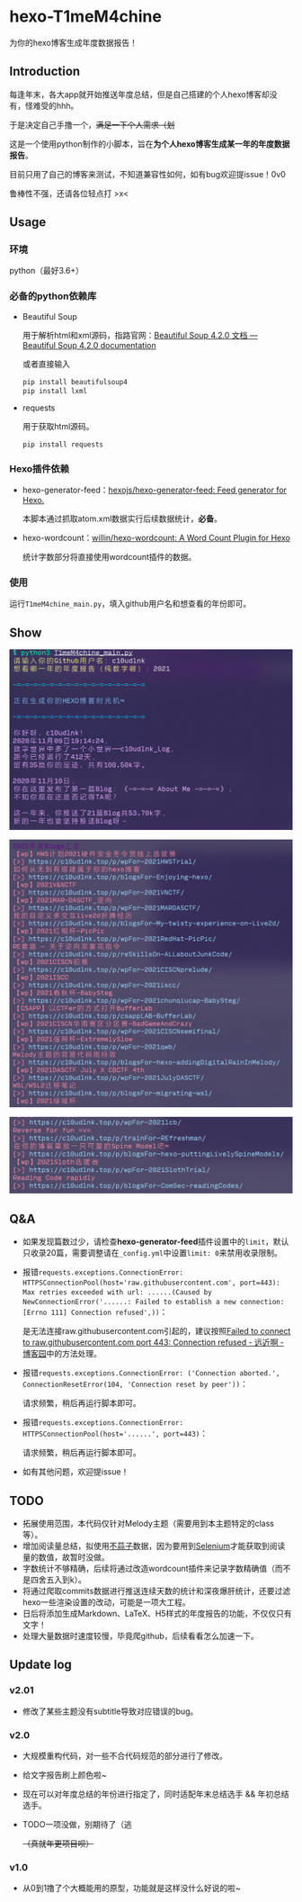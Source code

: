 # hexo-T1meM4chine

为你的hexo博客生成年度数据报告！

## Introduction

每逢年末，各大app就开始推送年度总结，但是自己搭建的个人hexo博客却没有，怪难受的hhh。

于是决定自己手撸一个，~~满足一下个人需求（划~~

这是一个使用python制作的小脚本，旨在**为个人hexo博客生成某一年的年度数据报告**。

目前只用了自己的博客来测试，不知道兼容性如何，如有bug欢迎提issue！0v0

鲁棒性不强，还请各位轻点打 >x<

## Usage

### 环境

python（最好3.6+）

### 必备的python依赖库

- Beautiful Soup

  用于解析html和xml源码，指路官网：[Beautiful Soup 4.2.0 文档 — Beautiful Soup 4.2.0 documentation](https://www.crummy.com/software/BeautifulSoup/bs4/doc/index.zh.html#id5)

  或者直接输入

  ```shell
  pip install beautifulsoup4
  pip install lxml
  ```

- requests

  用于获取html源码。

  ```shell
  pip install requests
  ```

### Hexo插件依赖

- hexo-generator-feed：[hexojs/hexo-generator-feed: Feed generator for Hexo.](https://github.com/hexojs/hexo-generator-feed)

  本脚本通过抓取atom.xml数据实行后续数据统计，**必备**。

- hexo-wordcount：[willin/hexo-wordcount: A Word Count Plugin for Hexo](https://github.com/willin/hexo-wordcount)

  统计字数部分将直接使用wordcount插件的数据。

### 使用

运行`T1meM4chine_main.py`，填入github用户名和想查看的年份即可。

## Show

![image-20211226211010819](README/image-20211226211010819.png)

![image-20211226211049527](README/image-20211226211049527.png)

![image-20211226211106072](README/image-20211226211106072.png)

## Q&A

- 如果发现篇数过少，请检查**hexo-generator-feed**插件设置中的`limit`，默认只收录20篇，需要调整请在`_config.yml`中设置`limit: 0`来禁用收录限制。

- 报错`requests.exceptions.ConnectionError: HTTPSConnectionPool(host='raw.githubusercontent.com', port=443): Max retries exceeded with url: ......(Caused by NewConnectionError('......: Failed to establish a new connection: [Errno 111] Connection refused',))`：

  是无法连接raw.githubusercontent.com引起的，建议按照[Failed to connect to raw.githubusercontent.com port 443: Connection refused - 远近啊 - 博客园](https://www.cnblogs.com/Dylansuns/p/12309847.html)中的方法处理。

- 报错`requests.exceptions.ConnectionError: ('Connection aborted.', ConnectionResetError(104, 'Connection reset by peer'))`：

  请求频繁，稍后再运行脚本即可。

- 报错`requests.exceptions.ConnectionError: HTTPSConnectionPool(host='......', port=443)`：

  请求频繁，稍后再运行脚本即可。

- 如有其他问题，欢迎提issue！

## TODO

- 拓展使用范围，本代码仅针对Melody主题（需要用到本主题特定的class等）。
- 增加阅读量总结，拟使用[不蒜子](http://ibruce.info/2015/04/04/busuanzi/)数据，因为要用到[Selenium](https://zhuanlan.zhihu.com/p/111859925)才能获取到阅读量的数值，故暂时没做。
- 字数统计不够精确，后续将通过改造wordcount插件来记录字数精确值（而不是四舍五入到k）。
- 将通过爬取commits数据进行推送连续天数的统计和深夜爆肝统计，还要过滤hexo一些渲染设置的改动，可能是一项大工程。
- 日后将添加生成Markdown、LaTeX、H5样式的年度报告的功能，不仅仅只有文字！
- 处理大量数据时速度较慢，毕竟爬github，后续看看怎么加速一下。

## Update log

### v2.01

- 修改了某些主题没有subtitle导致对应错误的bug。

### v2.0

- 大规模重构代码，对一些不合代码规范的部分进行了修改。

- 给文字报告刷上颜色啦~

- 现在可以对年度总结的年份进行指定了，同时适配年末总结选手 && 年初总结选手。

- TODO一项没做，别期待了（逃

  ~~（真就年更项目呗）~~

### v1.0

- 从0到1撸了个大概能用的原型，功能就是这样没什么好说的啦~

